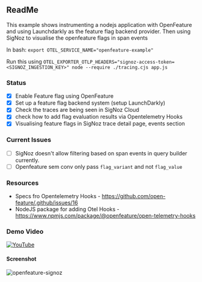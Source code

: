 ## ReadMe

This example shows instrumenting a nodejs application with OpenFeature and using Launchdarkly as the feature flag backend provider. Then using SigNoz to visualise the openfeature flags in span events

In bash:
`export OTEL_SERVICE_NAME="openfeature-example"`

Run this using 
`OTEL_EXPORTER_OTLP_HEADERS="signoz-access-token=<SIGNOZ_INGESTION_KEY>" node --require ./tracing.cjs app.js`

### Status

- [x] Enable Feature flag using OpenFeature
- [x] Set up a feature flag backend system (setup LaunchDarkly)
- [x] Check the traces are being seen in SigNoz Cloud
- [x] check how to add flag evaluation results via Opentelemetry Hooks
- [x] Visualising feature flags in SigNoz trace detail page, events section

### Current Issues
- [ ] SigNoz doesn't allow filtering based on span events in query builder currently.
- [ ] Openfeature sem conv only pass `flag_variant` and not `flag_value`

### Resources
- Specs fro Opentelemetry Hooks - https://github.com/open-feature/.github/issues/16
- NodeJS package for adding Otel Hooks - https://www.npmjs.com/package/@openfeature/open-telemetry-hooks

### Demo Video
[![YouTube](http://i.ytimg.com/vi/RZSEi8csXK0/hqdefault.jpg)](https://www.youtube.com/watch?v=RZSEi8csXK0)

#### Screenshot

![openfeature-signoz](https://github.com/user-attachments/assets/c8315545-998f-40ec-a6fe-8dea392af9ac)

